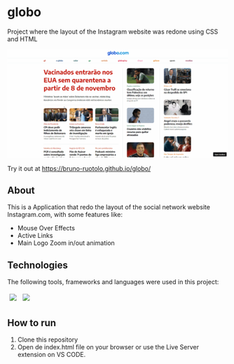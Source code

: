 # globo
Project where the layout of the Instagram website was redone using CSS and HTML

<img src="/globo.gif" />

Try it out at https://bruno-ruotolo.github.io/globo/

## About

This is a Application that redo the layout of the social network website Instagram.com, with some features like:

- Mouse Over Effects
- Active Links
- Main Logo Zoom in/out animation

## Technologies
The following tools, frameworks and languages were used in this project:<br>

<div>
  <img style='margin: 5px;' src="https://img.shields.io/badge/css-%231572B6.svg?style=for-the-badge&logo=css3&logoColor=white"/>
  <img style='margin: 5px;' src="https://img.shields.io/badge/html5-%23E34F26.svg?style=for-the-badge&logo=html5&logoColor=white"/>
</div>

## How to run

1. Clone this repository
2. Open de index.html file on your browser or use the Live Server extension on VS CODE.
